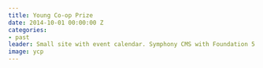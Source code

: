 ```yaml
---
title: Young Co-op Prize
date: 2014-10-01 00:00:00 Z
categories:
- past
leader: Small site with event calendar. Symphony CMS with Foundation 5.
image: ycp
---
```


